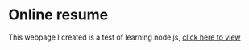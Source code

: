 # Online resume
This webpage I created is a test of learning node js,
<a href="rashidzia.herokuapp.com" target="_blank">click here to view</a>

